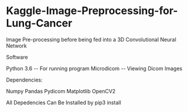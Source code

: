 # Kaggle-Image-Preprocessing-for-Lung-Cancer

Image Pre-processing before being fed into a 3D Convolutional Neural Network



Software

Python 3.6 -- For running program
Microdicom -- Viewing Dicom Images



Dependencies:


Numpy
Pandas
Pydicom
Matplotlib
OpenCV2

All Depedencies Can Be Installed by pip3 install 


